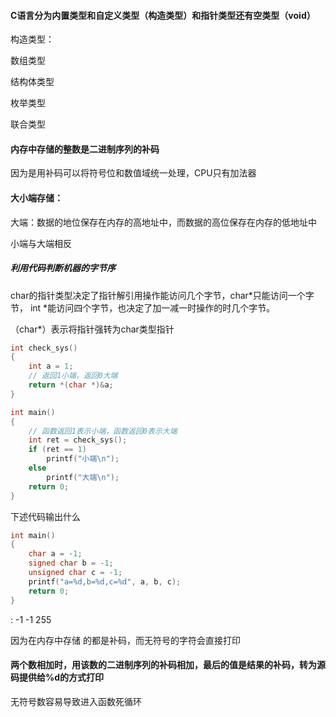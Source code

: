 #### C语言分为内置类型和自定义类型（构造类型）和指针类型还有空类型（void）

构造类型：

数组类型

结构体类型

枚举类型

联合类型

#### 内存中存储的整数是二进制序列的补码

因为是用补码可以将符号位和数值域统一处理，CPU只有加法器

#### 大小端存储：

大端：数据的地位保存在内存的高地址中，而数据的高位保存在内存的低地址中

小端与大端相反



##### 利用代码判断机器的字节序

char的指针类型决定了指针解引用操作能访问几个字节，char*只能访问一个字节， int *能访问四个字节，也决定了加一减一时操作的时几个字节。

（char*）表示将指针强转为char类型指针

```c
int check_sys()
{
    int a = 1;
    // 返回1小端，返回0大端
    return *(char *)&a;
}

int main()
{
    // 函数返回1表示小端，函数返回0表示大端
    int ret = check_sys();
    if (ret == 1)
        printf("小端\n");
    else
        printf("大端\n");
    return 0;
}
```



下述代码输出什么

```c
int main()
{
    char a = -1;
    signed char b = -1;
    unsigned char c = -1;
    printf("a=%d,b=%d,c=%d", a, b, c);
    return 0;
}
```

: -1  -1 255

因为在内存中存储 的都是补码，而无符号的字符会直接打印



#### 两个数相加时，用该数的二进制序列的补码相加，最后的值是结果的补码，转为源码提供给%d的方式打印

无符号数容易导致进入函数死循环

